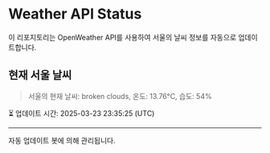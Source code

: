 
# Weather API Status

이 리포지토리는 OpenWeather API를 사용하여 서울의 날씨 정보를 자동으로 업데이트합니다.

## 현재 서울 날씨
> 서울의 현재 날씨: broken clouds, 온도: 13.76°C, 습도: 54%

⏳ 업데이트 시간: 2025-03-23 23:35:25 (UTC)

---
자동 업데이트 봇에 의해 관리됩니다.
